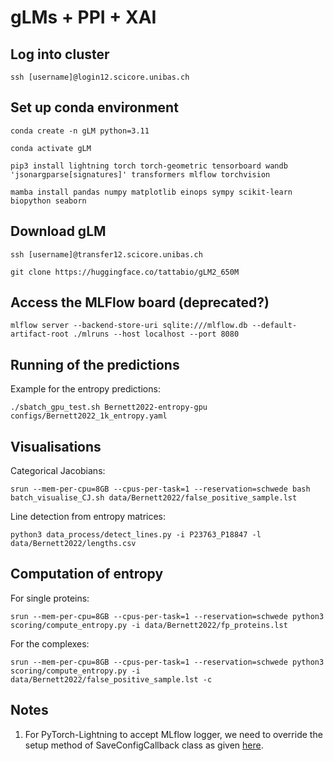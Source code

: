 # gLMs + PPI + XAI

## Log into cluster

```
ssh [username]@login12.scicore.unibas.ch
```

## Set up conda environment

```
conda create -n gLM python=3.11

conda activate gLM

pip3 install lightning torch torch-geometric tensorboard wandb 'jsonargparse[signatures]' transformers mlflow torchvision

mamba install pandas numpy matplotlib einops sympy scikit-learn biopython seaborn
```

## Download gLM

```
ssh [username]@transfer12.scicore.unibas.ch

git clone https://huggingface.co/tattabio/gLM2_650M
```

## Access the MLFlow board (deprecated?)

```
mlflow server --backend-store-uri sqlite:///mlflow.db --default-artifact-root ./mlruns --host localhost --port 8080
```

## Running of the predictions

Example for the entropy predictions:

```
./sbatch_gpu_test.sh Bernett2022-entropy-gpu configs/Bernett2022_1k_entropy.yaml 
```

## Visualisations

Categorical Jacobians:

```
srun --mem-per-cpu=8GB --cpus-per-task=1 --reservation=schwede bash batch_visualise_CJ.sh data/Bernett2022/false_positive_sample.lst 
```

Line detection from entropy matrices:

```
python3 data_process/detect_lines.py -i P23763_P18847 -l data/Bernett2022/lengths.csv
```

## Computation of entropy

For single proteins:

```
srun --mem-per-cpu=8GB --cpus-per-task=1 --reservation=schwede python3 scoring/compute_entropy.py -i data/Bernett2022/fp_proteins.lst
```

For the complexes:

```
srun --mem-per-cpu=8GB --cpus-per-task=1 --reservation=schwede python3 scoring/compute_entropy.py -i data/Bernett2022/false_positive_sample.lst -c
```

## Notes

1. For PyTorch-Lightning to accept MLflow logger, we need to override the setup method of SaveConfigCallback class as given [here](https://github.com/Lightning-AI/pytorch-lightning/discussions/14047).

